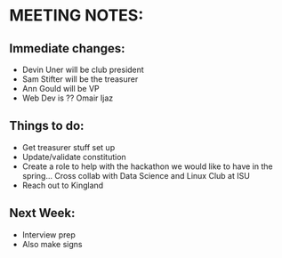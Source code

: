 # MEETING NOTES:

## Immediate changes:
- Devin Uner will be club president
- Sam Stifter will be the treasurer 
- Ann Gould will be VP
- Web Dev is ?? Omair Ijaz

## Things to do:
- Get treasurer stuff set up
- Update/validate constitution
- Create a role to help with the hackathon we would like to have in the spring... Cross collab with Data Science and Linux Club at ISU
- Reach out to Kingland

## Next Week:
- Interview prep
- Also make signs
